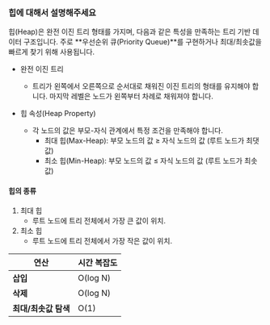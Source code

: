### 힙에 대해서 설명해주세요

힙(Heap)은 완전 이진 트리 형태를 가지며, 다음과 같은 특성을 만족하는 트리 기반 데이터 구조입니다. 
주로 **우선순위 큐(Priority Queue)**를 구현하거나 최대/최솟값을 빠르게 찾기 위해 사용됩니다.

- 완전 이진 트리 
  - 트리가 왼쪽에서 오른쪽으로 순서대로 채워진 이진 트리의 형태를 유지해야 합니다.
  마지막 레벨은 노드가 왼쪽부터 차례로 채워져야 합니다.
  
- 힙 속성(Heap Property)
  - 각 노드의 값은 부모-자식 관계에서 특정 조건을 만족해야 합니다.
    - 최대 힙(Max-Heap): 부모 노드의 값 ≥ 자식 노드의 값
    (루트 노드가 최댓값)
    - 최소 힙(Min-Heap): 부모 노드의 값 ≤ 자식 노드의 값
    (루트 노드가 최솟값)

#### 힙의 종류 
1. 최대 힙 
   - 루트 노드에 트리 전체에서 가장 큰 값이 위치. 
2. 최소 힙 
   - 루트 노드에 트리 전체에서 가장 작은 값이 위치. 



| **연산**          | **시간 복잡도** |
|-------------------|----------------|
| **삽입**          | O(log N)       |
| **삭제**          | O(log N)       |
| **최대/최솟값 탐색** | O(1)           |
